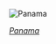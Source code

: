 
![Panama](https://www.gstatic.com/prettyearth/assets/full/1922.jpg)

*[Panama](https://www.google.com/maps/@8.914909,-79.526006,16z/data=!3m1!1e3)*
